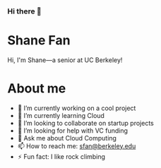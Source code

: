 ### Hi there 👋

# Shane Fan 
Hi, I'm Shane—a senior at UC Berkeley!

# About me
- 🔭 I’m currently working on a cool project
- 🌱 I’m currently learning Cloud
- 👯 I’m looking to collaborate on startup projects
- 🤔 I’m looking for help with VC funding
- 💬 Ask me about Cloud Computing
- 📫 How to reach me: sfan@berkeley.edu
- ⚡ Fun fact: I like rock climbing


